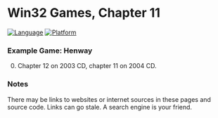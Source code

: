 # Win32 Games, Chapter 11
[![Language](https://img.shields.io/badge/Language%20-C++-blue.svg)](https://github.com/GeorgePimpleton/Win32-games/)
[![Platform](https://img.shields.io/badge/Platform%20-Win32-blue.svg)](https://github.com/GeorgePimpleton/Win32-games/)
### Example Game: Henway

0. Chapter 12 on 2003 CD, chapter 11 on 2004 CD.

### Notes
There may be links to websites or internet sources in these pages and source code. Links can go stale. A search engine is your friend.
